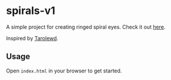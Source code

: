 # spirals-v1

A simple project for creating ringed spiral eyes. Check it out [here](https://blissful-code.github.io/spirals-v1/).

Inspired by [Tarolewd](https://tarolewd.github.io/me/).

## Usage

Open `index.html` in your browser to get started.
